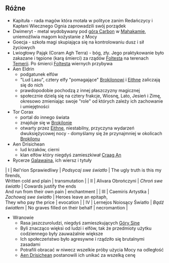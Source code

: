 ## Różne
- Kapituła<a id="r_kapitula"></a> - rada magów która motała w polityce zanim Redańczycy i Kapłani Wiecznego Ognia zaprowadzili swój porządek
- Dwimeryt<a id="r_dwimeryt"></a> - metal wydobywany pod [górą Carbon](#l_gora_carbon) w [Mahakamie](#l_mahakam), uniemożliwia magom kożystanie z Mocy
- Goecja<a id="r_goecja"></a> - szkoła magi skupiająca się na kontrolowaniu dusz i sił życiowych
- Lwiogłowy Pająk (Coram Agh Terra)<a id="r_lwioglowy_pajak"></a> - bóg, zły. Jego praktykowanie było zakazane i tępione (karą śmierci) za rządów [Foltesta](#p_krol_foltest) na terenach [Temerii](#l_temeria). Po śmierci [Foltesta](#p_krol_foltest) wiernych przybywa
- Aen Eldrin<a id='r_aen_eldrin'></a>
    - podgatunek elfów
    - "Lud Lasu", cztery elfy "pomagające" [Brokilonowi](#l_brokilon) i [Eithne](#p_eithne) zaliczają się do nich
    - prawdopodobie pochodzą z innej płaszczyzny magicznej
    - społecznie dzielą się na cztery frakcje, Wiosnę, Lato, Jesień i Zimę, okresowo zmieniając swoje "role" od których zależy ich zachowanie i umiejętności
- Tor Corax<a id='r_tor_corax'></a>
    - portal do innego świata
    - znajduje się w [Brokilonie](#l_brokilon)
    - otwarty przez [Eithne](#p_eithne), niestabilny, przyczyna wydarzeń dwuksiężycowej nocy - domyślamy się że przynajmniej w okolicach [Brokilonu](#l_brokilon)
- Aen Drisichean<a id='r_aen_drisichean'></a>
    - lud krzaków, cierni
    - klan elfów który niegdyś zamieszkiwał [Craag An](#l_craag_an)
- Rycerze [Galawaina](#p_galawain), ich wiersz i tytuły<a id='r_rycerze_galawaina'></a>

| I   | Rel'rion Sprawiedliwy     | _Podsycaj swe światło_ | The ugly truth is this my firends,<br />Written cold and plain | transmutation |
| II  | Alivara Obrończyni        | _Chroń swe światło_    | Cowards justify the ends<br />And run from their own pain      | enchantment   |
| III | Caemiris Artystka         | _Zachowaj swe światło_ | Heroes leave an epitaph,<br />They who pay the price           | evocation     |
| IV  | Lernejos Noiosący Światło | _Bądź światłem_        | No graves filled on their behalf                               | necromantion  |

- Wranowie<a id='r_wran'></a>
    - Rasa jaszczuroludzi, niegdyś zamieszkujących [Góry Sine](#l_gory_sine)
    - Byli znacząco więksi od ludzi i elfów, tak że przedmioty użytku codziennego były zauważalnie większe
    - Ich społeczeństwo było agresywne i rządziło się brutalnymi zasadami
    - Potrafili obracać w niwecz wszelkie próby użycia Mocy na odległość
    - [Aen Drisichean](#r_aen_drisichean) postanowili ich unikać za wszelką cenę